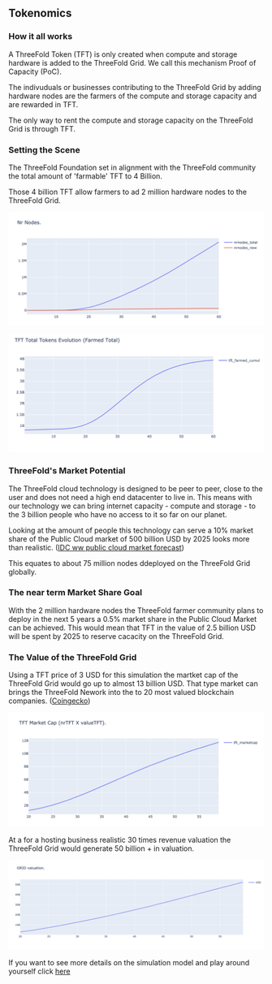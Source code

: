 ## Tokenomics


### How it all works

A ThreeFold Token (TFT) is only created when compute and storage hardware is added to the ThreeFold Grid. We call this mechanism Proof of Capacity (PoC).

The indivuduals or businesses contributing to the ThreeFold Grid by adding hardware nodes are the farmers of the compute and storage capacity and are rewarded in TFT.

The only way to rent the compute and storage capacity on the ThreeFold Grid is through TFT.

### Setting the Scene

The ThreeFold Foundation set in alignment with the ThreeFold community the total amount of 'farmable' TFT to 4 Billion.

Those 4 billion TFT allow farmers to ad 2 million hardware nodes to the ThreeFold Grid.

![](img/2bnodes.png)

![](img/tftfarmed4b.png)


### ThreeFold's Market Potential

The ThreeFold cloud technology is designed to be peer to peer, close to the user and does not need a high end datacenter to live in.
This means with our technology we can bring internet capacity - compute and storage - to the 3 billion people who have no access to it so far on our planet.

Looking at the amount of people this technology can serve a 10% market share of the Public Cloud market of 500 billion USD by 2025 looks more than realistic. ([IDC ww public cloud market forecast](https://www.idc.com/getdoc.jsp?containerId=prUS45340719))

This equates to about 75 million nodes ddeployed on the ThreeFold Grid globally.

### The near term Market Share Goal

With the 2 million hardware nodes the ThreeFold farmer community plans to deploy in the next 5 years a 0.5% market share in the Public Cloud Market can be achieved. This would mean that TFT in the value of 2.5 billion USD will be spent by 2025 to reserve cacacity on the ThreeFold Grid.


### The Value of the ThreeFold Grid

Using a TFT price of 3 USD for this simulation the martket cap of the ThreeFold Grid would go up to almost 13 billion USD. That type market can brings the ThreeFold Nework into the to 20 most valued blockchain companies. ([Coingecko](https://www.coingecko.com/en))

![](img/marketcap4b.png)

At a for a hosting business realistic 30 times revenue valuation the ThreeFold Grid would generate 50 billion + in valuation. 

![](img/valuationb4.png)


If you want to see more details on the simulation model and play around yourself click [here](https://sdk3.threefold.io/#/simulator_install)
